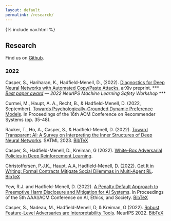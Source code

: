 ```yaml
---
layout: default
permalink: /research/
---
```


{% include nav.html %}

## Research

Find us on [Github](https://github.com/Algorithmic-Alignment-Lab).

### 2022

Casper, S., Hariharan, K., Hadfield-Menell, D., (2022). [Diagnostics for Deep Neural Networks with Automated Copy/Paste Attacks.](https://arxiv.org/abs/2211.10024) arXiv preprint. \*\*\* *[Best paper award](https://neurips2022.mlsafety.org/) — 2022 NeurIPS Machine Learning Safety Workshop* \*\*\*

Curmei, M., Haupt, A. A., Recht, B., & Hadfield-Menell, D. (2022, September). [Towards Psychologically-Grounded Dynamic Preference Models](https://dl.acm.org/doi/abs/10.1145/3523227.3546778). In Proceedings of the 16th ACM Conference on Recommender Systems (pp. 35-48).

Räuker, T., Ho, A., Casper, S., & Hadfield-Menell, D. (2022). [Toward Transparent AI: A Survey on Interpreting the Inner Structures of Deep Neural Networks](https://arxiv.org/abs/2207.13243). SATML 2023. [BibTeX](https://scholar.googleusercontent.com/scholar.bib?q=info:6IDnKqjNOrcJ:scholar.google.com/&output=citation&scisdr=CgUBYGTzEPyMg5PIZuc:AAGBfm0AAAAAYxjOfudLK6ychKhzX_GGjk7JydhRaQBs&scisig=AAGBfm0AAAAAYxjOfpUSteParaaZUb0Baq11kd8bT7oX&scisf=4&ct=citation&cd=-1&hl=en)

Casper, S., Hadfield-Menell, D., Kreiman, G (2022). [White-Box Adversarial Policies in Deep Reinforcement Learning](https://arxiv.org/abs/2209.02167). 

Christoffersen, P.J.K., Haupt, A.A, Hadfield-Menell, D. (2022). [Get It in Writing: Formal Contracts Mitigate Social Dilemmas in Multi-Agent RL](https://arxiv.org/abs/2208.10469). [BibTeX](https://scholar.googleusercontent.com/scholar.bib?q=info:rctroivbpiAJ:scholar.google.com/&output=citation&scisdr=CgUBYGTzEPyMg5PIHNw:AAGBfm0AAAAAYxjOBNz2-vpDhjCI_wJ1FUgMgTwUEa8f&scisig=AAGBfm0AAAAAYxjOBPuUsEPypykSIeu3v7C_ZNMSKwx8&scisf=4&ct=citation&cd=-1&hl=en)

Yew, R.J. and Hadfield-Menell, D. (2022). [A Penalty Default Approach to Preemptive Harm Disclosure and Mitigation for AI Systems](https://dl.acm.org/doi/10.1145/3514094.3534130). In Proceedings of the 5th AAAI/ACM Conference on AI, Ethics, and Society. [BibTeX](https://scholar.googleusercontent.com/scholar.bib?q=info:Zy8cJGbw9QUJ:scholar.google.com/&output=citation&scisdr=CgWTYX5AEPyMg45o47g:AAGBfm0AAAAAYwVu-7hfL7sgjbex8wF3U-g2nDKsY20o&scisig=AAGBfm0AAAAAYwVu-y80HvtCEX2eXNg2NM7Ki7kE-BiC&scisf=4&ct=citation&cd=-1&hl=en)

Casper, S., Nadeau, M., Hadfield-Menell, D, & Kreiman, G (2022). [Robust Feature-Level Adversaries are Interpretability Tools](https://arxiv.org/abs/2110.03605). NeurIPS 2022. [BibTeX](https://dblp.uni-trier.de/rec/journals/corr/abs-2110-03605.html?view=bibtex)   


